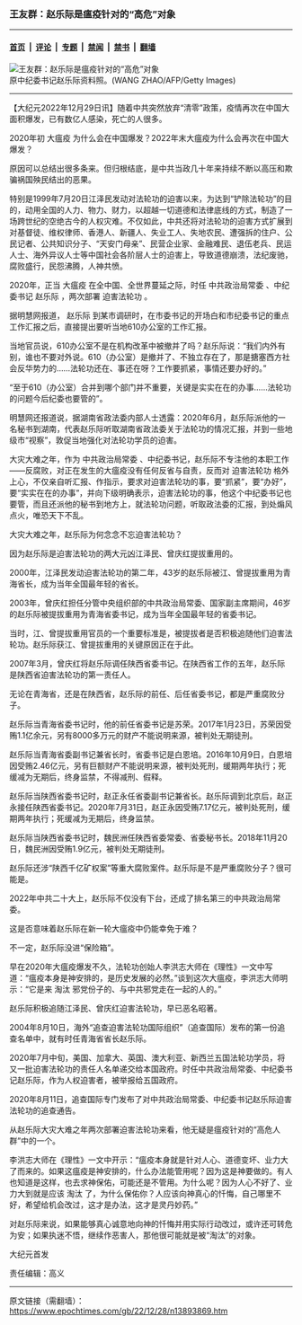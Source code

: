 ### 王友群：赵乐际是瘟疫针对的“高危”对象

---

#### [首页](../../../..?n13893869) &nbsp;|&nbsp; [评论](../../../../../epoch-comment?n13893869) &nbsp;|&nbsp; [专题](../../../../../epoch-special?n13893869) &nbsp;|&nbsp; [禁闻](../../../../../epoch-news?n13893869) &nbsp;|&nbsp; [禁书](../../../../../books?n13893869) &nbsp;|&nbsp; [翻墙](https://github.com/gfw-breaker/nogfw/blob/master/README.md?n13893869)


<div><img alt="王友群：赵乐际是瘟疫针对的“高危”对象" class="attachment-djy_600_400 size-djy_600_400 wp-post-image" src="https://i.epochtimes.com/assets/uploads/2022/12/id13893872-GettyImages-466349472-600x400-1.jpg"/>
<div class="caption">
 原中纪委书记赵乐际资料照。(WANG ZHAO/AFP/Getty Images)
</div></div><hr/><div class="post_content" id="artbody" itemprop="articleBody">
 <!-- article content begin -->
 <p>
  【大纪元2022年12月29日讯】随着中共突然放弃“清零”政策，疫情再次在中国大面积爆发，已有数亿人感染，死亡的人很多。
 </p>
 <p style="font-weight: 400;">
  2020年初
  <ok href="https://www.epochtimes.com/gb/tag/%E5%A4%A7%E7%98%9F%E7%96%AB.html">
   大瘟疫
  </ok>
  为什么会在中国爆发？2022年末大瘟疫为什么会再次在中国大爆发？
 </p>
 <p style="font-weight: 400;">
  原因可以总结出很多条来。但归根结底，是中共当政几十年来持续不断以高压和欺骗祸国殃民结出的恶果。
 </p>
 <p style="font-weight: 400;">
  特别是1999年7月20日江泽民发动对法轮功的迫害以来，为达到“铲除法轮功”的目的，动用全国的人力、物力、财力，以超越一切道德和法律底线的方式，制造了一场跨世纪的空绝古今的人权灾难。不仅如此，中共还将对法轮功的迫害方式扩展到对基督徒、维权律师、香港人、新疆人、失业工人、失地农民、遭强拆的住户、公民记者、公共知识分子、“天安门母亲”、民营企业家、金融难民、退伍老兵、民运人士、海外异议人士等中国社会各阶层人士的迫害上，导致道德崩溃，法纪废驰，腐败盛行，民怨沸腾，人神共愤。
 </p>
 <p style="font-weight: 400;">
  2020年，正当
  <ok href="https://www.epochtimes.com/gb/tag/%E5%A4%A7%E7%98%9F%E7%96%AB.html">
   大瘟疫
  </ok>
  在全中国、全世界蔓延之际，时任
  <ok href="https://www.epochtimes.com/gb/tag/%E4%B8%AD%E5%85%B1%E6%94%BF%E6%B2%BB%E5%B1%80%E5%B8%B8%E5%A7%94.html">
   中共政治局常委
  </ok>
  、中纪委书记
  <ok href="https://www.epochtimes.com/gb/tag/%E8%B5%B5%E4%B9%90%E9%99%85.html">
   赵乐际
  </ok>
  ，两次部署
  <ok href="https://www.epochtimes.com/gb/tag/%E8%BF%AB%E5%AE%B3%E6%B3%95%E8%BD%AE%E5%8A%9F.html">
   迫害法轮功
  </ok>
  。
 </p>
 <p style="font-weight: 400;">
  据明慧网报道，
  <ok href="https://www.epochtimes.com/gb/tag/%E8%B5%B5%E4%B9%90%E9%99%85.html">
   赵乐际
  </ok>
  到某市调研时，在市委书记的开场白和市纪委书记的重点工作汇报之后，直接提出要听当地610办公室的工作汇报。
 </p>
 <p style="font-weight: 400;">
  当地官员说，610办公室不是在机构改革中被撤并了吗？赵乐际说：“我们内外有别，谁也不要对外说。610（办公室）是撤并了、不独立存在了，那是搪塞西方社会反华势力的……法轮功还在、事还在呀？工作要抓紧，事情还要办好的。”
 </p>
 <p style="font-weight: 400;">
  “至于610（办公室）合并到哪个部门并不重要，关键是实实在在的办事……法轮功的问题今后纪委也要管的”。
 </p>
 <p style="font-weight: 400;">
  明慧网还报道说，据湖南省政法委内部人士透露：2020年6月，赵乐际派他的一名秘书到湖南，代表赵乐际听取湖南省政法委关于法轮功的情况汇报，并到一些地级市“视察”，敦促当地强化对法轮功学员的迫害。
 </p>
 <p style="font-weight: 400;">
  大灾大难之年，作为
  <ok href="https://www.epochtimes.com/gb/tag/%E4%B8%AD%E5%85%B1%E6%94%BF%E6%B2%BB%E5%B1%80%E5%B8%B8%E5%A7%94.html">
   中共政治局常委
  </ok>
  、中纪委书记，赵乐际不专注他的本职工作——反腐败，对正在发生的大瘟疫没有任何反省与自责，反而对
  <ok href="https://www.epochtimes.com/gb/tag/%E8%BF%AB%E5%AE%B3%E6%B3%95%E8%BD%AE%E5%8A%9F.html">
   迫害法轮功
  </ok>
  格外上心，不仅亲自听汇报、作指示，要求对迫害法轮功的事，要“抓紧”，要“办好”，要“实实在在的办事”，并向下级明确表示，迫害法轮功的事，他这个中纪委书记也要管，而且还派他的秘书到地方上，就法轮功问题，听取政法委的汇报，到处煽风点火，唯恐天下不乱。
 </p>
 <p style="font-weight: 400;">
  大灾大难之年，赵乐际为何念念不忘迫害法轮功？
 </p>
 <p style="font-weight: 400;">
  因为赵乐际是迫害法轮功的两大元凶江泽民、曾庆红提拔重用的。
 </p>
 <p style="font-weight: 400;">
  2000年，江泽民发动迫害法轮功的第二年，43岁的赵乐际被江、曾提拔重用为青海省长，成为当年全国最年轻的省长。
 </p>
 <p style="font-weight: 400;">
  2003年，曾庆红担任分管中央组织部的中共政治局常委、国家副主席期间，46岁的赵乐际被提拔重用为青海省委书记，成为当年全国最年轻的省委书记。
 </p>
 <p style="font-weight: 400;">
  当时，江、曾提拔重用官员的一个重要标准是，被提拔者是否积极追随他们迫害法轮功。赵乐际获江、曾提拔重用的关键原因正在于此。
 </p>
 <p style="font-weight: 400;">
  2007年3月，曾庆红将赵乐际调任陕西省委书记。在陕西省工作的五年，赵乐际是陕西省迫害法轮功的第一责任人。
 </p>
 <p style="font-weight: 400;">
  无论在青海省，还是在陕西省，赵乐际的前任、后任省委书记，都是严重腐败分子。
 </p>
 <p style="font-weight: 400;">
  赵乐际当青海省委书记时，他的前任省委书记是苏荣。2017年1月23日，苏荣因受贿1.1亿余元，另有8000多万元的财产不能说明来源，被判处无期徒刑。
 </p>
 <p style="font-weight: 400;">
  赵乐际当青海省委副书记兼省长时，省委书记是白恩培。2016年10月9日，白恩培因受贿2.46亿元，另有巨额财产不能说明来源，被判处死刑，缓期两年执行；死缓减为无期后，终身监禁，不得减刑、假释。
 </p>
 <p style="font-weight: 400;">
  赵乐际当陕西省委书记时，赵正永任省委副书记兼省长。赵乐际调到北京后，赵正永接任陕西省委书记。2020年7月31日，赵正永因受贿7.17亿元，被判处死刑，缓期两年执行；死缓减为无期后，终身监禁。
 </p>
 <p style="font-weight: 400;">
  赵乐际当陕西省委书记时，魏民洲任陕西省委常委、省委秘书长。2018年11月20日，魏民洲因受贿1.9亿元，被判处无期徒刑。
 </p>
 <p style="font-weight: 400;">
  赵乐际还涉“陕西千亿矿权案”等重大腐败案件。赵乐际是不是严重腐败分子？很可能是。
 </p>
 <p style="font-weight: 400;">
  2022年中共二十大上，赵乐际不仅没有下台，还成了排名第三的中共政治局常委。
 </p>
 <p style="font-weight: 400;">
  这是否意味着赵乐际在新一轮大瘟疫中仍能幸免于难？
 </p>
 <p style="font-weight: 400;">
  不一定，赵乐际没进“保险箱”。
 </p>
 <p style="font-weight: 400;">
  早在2020年大瘟疫爆发不久，法轮功创始人李洪志大师在《理性》一文中写道：“瘟疫本身是神安排的，是历史发展的必然。”谈到这次大瘟疫，李洪志大师明示：“它是来
  <ok href="https://www.epochtimes.com/gb/tag/%E6%B7%98%E6%B1%B0.html">
   淘汰
  </ok>
  邪党份子的、与中共邪党走在一起的人的。”
 </p>
 <p style="font-weight: 400;">
  赵乐际积极追随江泽民、曾庆红迫害法轮功，早已恶名昭著。
 </p>
 <p style="font-weight: 400;">
  2004年8月10日，海外“追查迫害法轮功国际组织”（追查国际）发布的第一份追查名单中，就有时任青海省省长赵乐际。
 </p>
 <p style="font-weight: 400;">
  2020年7月中旬，美国、加拿大、英国、澳大利亚、新西兰五国法轮功学员，将又一批迫害法轮功的责任人名单递交给本国政府。时任中共政治局常委、中纪委书记赵乐际，作为人权迫害者，被举报给五国政府。
 </p>
 <p style="font-weight: 400;">
  2020年8月11日，追查国际专门发布了对中共政治局常委、中纪委书记赵乐际迫害法轮功的追查通告。
 </p>
 <p style="font-weight: 400;">
  从赵乐际大灾大难之年两次部署迫害法轮功来看，他无疑是瘟疫针对的“高危人群”中的一个。
 </p>
 <p style="font-weight: 400;">
  李洪志大师在《理性》一文中开示：“瘟疫本身就是针对人心、道德变坏、业力大了而来的。如果这瘟疫是神安排的，什么办法能管用呢？因为这是神要做的。有人也知道是这样，也去求神保佑，可能还是不管用。为什么呢？因为人心不好了、业力大到就是应该
  <ok href="https://www.epochtimes.com/gb/tag/%E6%B7%98%E6%B1%B0.html">
   淘汰
  </ok>
  了，为什么保佑你？人应该向神真心的忏悔，自己哪里不好，希望给机会改过，这才是办法，这才是灵丹妙药。”
 </p>
 <p style="font-weight: 400;">
  对赵乐际来说，如果能够真心诚意地向神的忏悔并用实际行动改过，或许还可转危为安；如果执迷不悟，继续作恶害人，那他很可能就是被“淘汰”的对象。
 </p>
 <p style="font-weight: 400;">
  大纪元首发
 </p>
 <p style="font-weight: 400;">
  责任编辑：高义
 </p>
 <!-- article content end -->
 <div id="below_article_ad">
 </div>
</div>


---

原文链接（需翻墙）：https://www.epochtimes.com/gb/22/12/28/n13893869.htm